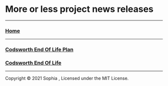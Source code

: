 # More or less project news releases

---

### [Home](/)

---

### [Codsworth End Of Life Plan](/releases/codsworth-end-of-life-plan)

### [Codsworth End Of Life](/releases/codsworth-end-of-life)

---

Copyright © 2021 Sophia , Licensed under the MIT License.
